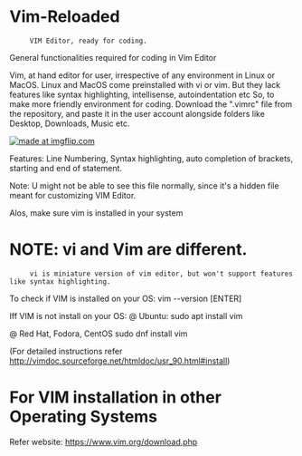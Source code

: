 # Vim-Reloaded
         VIM Editor, ready for coding.
General functionalities required for coding in Vim Editor

Vim, at hand  editor for user, irrespective of any environment in Linux or MacOS.
Linux and MacOS come preinstalled with vi or vim.
But they lack features like syntax highlighting, intellisense, autoindentation etc
So, to make more friendly environment for coding.
Download the ".vimrc" file from the repository, and paste it in the user account alongside folders like Desktop, Downloads, Music etc.

<a href="https://imgflip.com/gif/31yyq2"><img src="https://i.imgflip.com/31yyq2.gif" title="made at imgflip.com"/></a>

Features:
         Line Numbering, Syntax highlighting, auto completion of brackets, starting and end of statement. 
         

Note: U might not be  able to see this file normally, since it's a hidden file meant for customizing VIM Editor.

Alos, make sure vim is installed in your system 
# NOTE:  vi  and Vim are different.
         vi is miniature version of vim editor, but won't support features like syntax highlighting.
         
To check if VIM is installed on your OS: 
vim --version [ENTER]

Iff VIM is not install on your OS:
@ Ubuntu:
         sudo apt install vim

@ Red Hat, Fodora, CentOS
         sudo dnf install vim

(For detailed instructions refer http://vimdoc.sourceforge.net/htmldoc/usr_90.html#install)

# For VIM installation in other Operating Systems
  Refer website: https://www.vim.org/download.php
  

